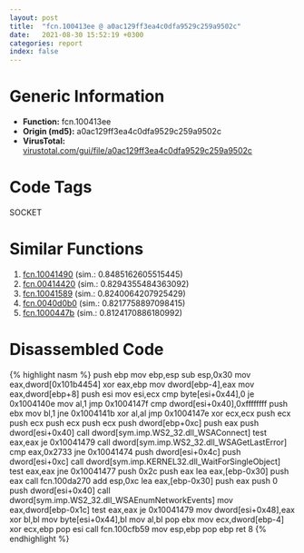 ```yaml
---
layout: post
title:  "fcn.100413ee @ a0ac129ff3ea4c0dfa9529c259a9502c"
date:   2021-08-30 15:52:19 +0300
categories: report
index: false
---
```


# Generic Information
- **Function:** fcn.100413ee
- **Origin (md5):** a0ac129ff3ea4c0dfa9529c259a9502c
- **VirusTotal:** [virustotal.com/gui/file/a0ac129ff3ea4c0dfa9529c259a9502c][virustotal_ref]

# Code Tags
<span class="tag" id="SOCKET">SOCKET</span>


# Similar Functions

1. [fcn.10041490][similar_1_ref] (sim.: 0.8485162605515445)
2. [fcn.00414420][similar_2_ref] (sim.: 0.8294355484363092)
3. [fcn.10041589][similar_3_ref] (sim.: 0.8240064207925429)
4. [fcn.0040d0b0][similar_4_ref] (sim.: 0.8217758897098415)
5. [fcn.1000447b][similar_5_ref] (sim.: 0.8124170886180992)


# Disassembled Code

{% highlight nasm %}
push ebp
mov ebp,esp
sub esp,0x30
mov eax,dword[0x101b4454]
xor eax,ebp
mov dword[ebp-4],eax
mov eax,dword[ebp+8]
push esi
mov esi,ecx
cmp byte[esi+0x44],0
je 0x1004140e
mov al,1
jmp 0x1004147f
cmp dword[esi+0x40],0xffffffff
push ebx
mov bl,1
jne 0x1004141b
xor al,al
jmp 0x1004147e
xor ecx,ecx
push ecx
push ecx
push ecx
push ecx
push dword[ebp+0xc]
push eax
push dword[esi+0x40]
call dword[sym.imp.WS2_32.dll_WSAConnect]
test eax,eax
je 0x10041479
call dword[sym.imp.WS2_32.dll_WSAGetLastError]
cmp eax,0x2733
jne 0x10041474
push dword[esi+0x4c]
push dword[esi+0xc]
call dword[sym.imp.KERNEL32.dll_WaitForSingleObject]
test eax,eax
jne 0x10041477
push 0x2c
push eax
lea eax,[ebp-0x30]
push eax
call fcn.100da270
add esp,0xc
lea eax,[ebp-0x30]
push eax
push 0
push dword[esi+0x40]
call dword[sym.imp.WS2_32.dll_WSAEnumNetworkEvents]
mov eax,dword[ebp-0x1c]
test eax,eax
je 0x10041479
mov dword[esi+0x48],eax
xor bl,bl
mov byte[esi+0x44],bl
mov al,bl
pop ebx
mov ecx,dword[ebp-4]
xor ecx,ebp
pop esi
call fcn.100cfb59
mov esp,ebp
pop ebp
ret 8
{% endhighlight %}


[similar_1_ref]: /report/fcn.10041490@a0ac129ff3ea4c0dfa9529c259a9502c
[similar_2_ref]: /report/fcn.00414420@3b2d901eaca41ce14deca6a48c0c801a
[similar_3_ref]: /report/fcn.10041589@a0ac129ff3ea4c0dfa9529c259a9502c
[similar_4_ref]: /report/fcn.0040d0b0@4fe38de7c6c86a1bad209560fa052231
[similar_5_ref]: /report/fcn.1000447b@01917ef1a6330a4695a0deaf2b7bc13a
[virustotal_ref]: https://www.virustotal.com/gui/file/a0ac129ff3ea4c0dfa9529c259a9502c